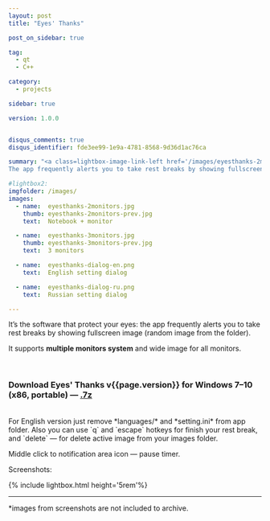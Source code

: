 ```yaml
---
layout: post
title: "Eyes' Thanks"

post_on_sidebar: true

tag:
  - qt
  - С++

category:
  - projects

sidebar: true

version: 1.0.0


disqus_comments: true
disqus_identifier: fde3ee99-1e9a-4781-8568-9d36d1ac76ca

summary: "<a class=lightbox-image-link-left href='/images/eyesthanks-2monitors.jpg' data-lightbox='EyesThanks' title='fullscreen image at different-size monitors system'><img class='lightbox-image' style= 'width: 10rem;' src='/images/eyesthanks-2monitors-prev.jpg' alt='fullscreen image at different-size monitors system'></a>
The app frequently alerts you to take rest breaks by showing fullscreen image (random image from the folder). It supports multiple monitors system and wide image for all monitors."

#lightbox2:
imgfolder: /images/
images:
  - name:  eyesthanks-2monitors.jpg
    thumb: eyesthanks-2monitors-prev.jpg
    text:  Notebook + monitor

  - name:  eyesthanks-3monitors.jpg
    thumb: eyesthanks-3monitors-prev.jpg
    text:  3 monitors

  - name:  eyesthanks-dialog-en.png
    text:  English setting dialog

  - name:  eyesthanks-dialog-ru.png
    text:  Russian setting dialog

---
```



It’s the software that protect your eyes: the app frequently alerts you to take rest breaks by showing fullscreen image (random image from the folder).

It supports **multiple monitors system** and wide image for all monitors.

<br>

### Download Eyes' Thanks v{{page.version}} for Windows 7–10 (x86, portable) — [.7z](https://github.com/yalov/eyes-thanks/releases/download/{{page.version}}/EyesThanks_v{{page.version}}.7z)

<br>
For English version just remove *languages/* and *setting.ini* from app folder.
Also you can use `q` and `escape` hotkeys for finish your rest break, and `delete` — for delete active image from your images folder.

Middle click to notification area icon — pause timer.

Screenshots:

{% include lightbox.html height='5rem'%}

------
*images from screenshots are not included to archive.
